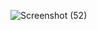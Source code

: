 ![Screenshot (52)](https://github.com/user-attachments/assets/adce5e37-edcc-40e9-a081-726175a4abe9)
